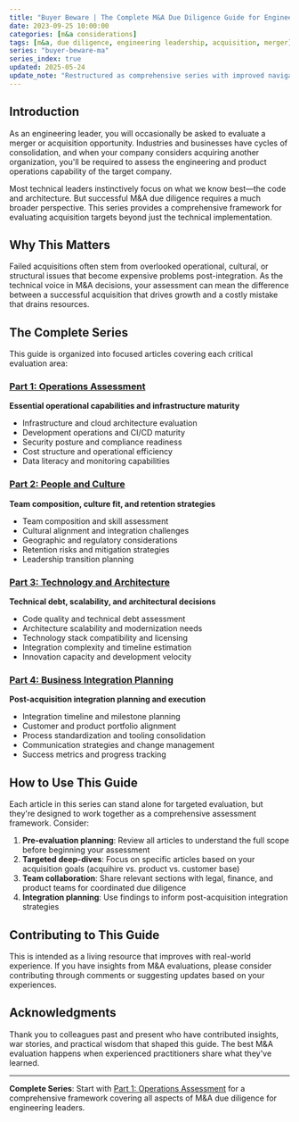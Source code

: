 ```yaml
---
title: "Buyer Beware | The Complete M&A Due Diligence Guide for Engineering Leaders"
date: 2023-09-25 10:00:00
categories: [m&a considerations]
tags: [m&a, due diligence, engineering leadership, acquisition, merger]
series: "buyer-beware-ma"
series_index: true
updated: 2025-05-24
update_note: "Restructured as comprehensive series with improved navigation"
---
```


## Introduction

As an engineering leader, you will occasionally be asked to evaluate a merger or acquisition opportunity. Industries and businesses have cycles of consolidation, and when your company considers acquiring another organization, you'll be required to assess the engineering and product operations capability of the target company.

Most technical leaders instinctively focus on what we know best—the code and architecture. But successful M&A due diligence requires a much broader perspective. This series provides a comprehensive framework for evaluating acquisition targets beyond just the technical implementation.

## Why This Matters

Failed acquisitions often stem from overlooked operational, cultural, or structural issues that become expensive problems post-integration. As the technical voice in M&A decisions, your assessment can mean the difference between a successful acquisition that drives growth and a costly mistake that drains resources.

## The Complete Series

This guide is organized into focused articles covering each critical evaluation area:

### [Part 1: Operations Assessment](/2023/Buyer-Beware-Considerations-when-weighing-and-M&A-opportunity-Operations/)
**Essential operational capabilities and infrastructure maturity**
- Infrastructure and cloud architecture evaluation
- Development operations and CI/CD maturity
- Security posture and compliance readiness
- Cost structure and operational efficiency
- Data literacy and monitoring capabilities

### [Part 2: People and Culture](/2023/Buyer-Beware-Considerations-when-weighing-and-M&A-opportunity-People/)
**Team composition, culture fit, and retention strategies**
- Team composition and skill assessment
- Cultural alignment and integration challenges
- Geographic and regulatory considerations
- Retention risks and mitigation strategies
- Leadership transition planning

### [Part 3: Technology and Architecture](/2023/Buyer-Beware-Technology-Architecture/)
**Technical debt, scalability, and architectural decisions**
- Code quality and technical debt assessment
- Architecture scalability and modernization needs
- Technology stack compatibility and licensing
- Integration complexity and timeline estimation
- Innovation capacity and development velocity

### [Part 4: Business Integration Planning](/2024/Buyer-Beware-Business-Integration/)
**Post-acquisition integration planning and execution**
- Integration timeline and milestone planning
- Customer and product portfolio alignment
- Process standardization and tooling consolidation
- Communication strategies and change management
- Success metrics and progress tracking

## How to Use This Guide

Each article in this series can stand alone for targeted evaluation, but they're designed to work together as a comprehensive assessment framework. Consider:

1. **Pre-evaluation planning**: Review all articles to understand the full scope before beginning your assessment
2. **Targeted deep-dives**: Focus on specific articles based on your acquisition goals (acquihire vs. product vs. customer base)
3. **Team collaboration**: Share relevant sections with legal, finance, and product teams for coordinated due diligence
4. **Integration planning**: Use findings to inform post-acquisition integration strategies

## Contributing to This Guide

This is intended as a living resource that improves with real-world experience. If you have insights from M&A evaluations, please consider contributing through comments or suggesting updates based on your experiences.

## Acknowledgments

Thank you to colleagues past and present who have contributed insights, war stories, and practical wisdom that shaped this guide. The best M&A evaluation happens when experienced practitioners share what they've learned.

---

**Complete Series**: Start with [Part 1: Operations Assessment](/2023/Buyer-Beware-Considerations-when-weighing-and-M&A-opportunity-Operations/) for a comprehensive framework covering all aspects of M&A due diligence for engineering leaders.